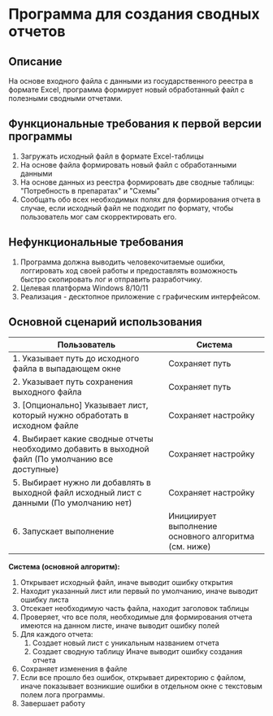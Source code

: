 # Программа для создания сводных отчетов
## Описание
На основе входного файла с данными из государственного реестра в формате Excel, 
программа формирует новый обработанный файл с полезными сводными отчетами.

## Функциональные требования к первой версии программы
1. Загружать исходный файл в формате Excel-таблицы
2. На основе файла формировать новый файл с обработанными данными
3. На основе данных из реестра формировать две сводные таблицы: "Потребность в препаратах" и "Схемы"
4. Сообщать обо всех необходимых полях для формирования отчета в случае, если исходный файл не подходит по формату, чтобы пользователь мог сам скорректировать его.

## Нефункциональные требования
1. Программа должна выводить человекочитаемые ошибки, логгировать ход своей работы и предоставлять возможность быстро скопировать лог и отправить разработчику.
2. Целевая платформа Windows 8/10/11
3. Реализация - десктопное приложение с графическим интерфейсом.

## Основной сценарий использования
| Пользователь | Система |
| ----------- | ----------- |
| 1. Указывает путь до исходного файла в выпадающем окне | Сохраняет путь |
| 2. Указывает путь сохранения выходного файла | Сохраняет путь |
| 3. [Опционально] Указывает лист, который нужно обработать в исходном файле | Сохраняет настройку |
| 4. Выбирает какие сводные отчеты необходимо добавить в выходной файл (По умолчанию все доступные) | Сохраняет настройку
| 5. Выбирает нужно ли добавлять в выходной файл исходный лист с данными (По умолчанию нет) | Сохраняет настройку
| 6. Запускает выполнение | Инициирует выполнение основного алгоритма (см. ниже) |

**Система (основной алгоритм):**

1. Открывает исходный файл, иначе выводит ошибку открытия
2. Находит указанный лист или первый по умолчанию, иначе выводит ошибку листа
3. Отсекает необходимую часть файла, находит заголовок таблицы
4. Проверяет, что все поля, необходимые для формирования отчета имеются на данном листе, иначе выводит ошибку полей
5. Для каждого отчета:
    1) Создает новый лист с уникальным названием отчета
    2) Создает сводную таблицу
   Иначе выводит ошибку создания отчета
6. Сохраняет изменения в файле
7. Если все прошло без ошибок, открывает директорию с файлом, иначе показывает возникшие ошибки в отдельном окне с текстовым полем лога программы.
7. Завершает работу
